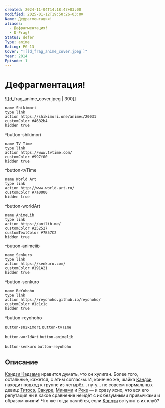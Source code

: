 ```yaml
---
created: 2024-11-04T14:18:47+03:00
modified: 2025-01-12T19:50:26+03:00
Name: Дефрагментация!
aliases:
  - Дефрагментация!
  - D-Frag!
Status: defer
Type: anime
Rating: PG-13
Cover: "![[d_frag_anime_cover.jpeg]]"
Year: 2014
Episode: 1
---
```


# Дефрагментация!

![[d_frag_anime_cover.jpeg | 300]]

```button
name Shikimori
type link
action https://shikimori.one/animes/20031
customColor #4682b4
hidden true
```
^button-shikimori

```button
name TV Time
type link
action https://www.tvtime.com/
customColor #997f00
hidden true
```
^button-tvTime

```button
name World Art
type link
action http://www.world-art.ru/
customColor #7a0000
hidden true
```
^button-worldArt

```button
name AnimeLib
type link
action https://anilib.me/
customColor #252527
customTextColor #7E57C2
hidden true
```
^button-animelib

```button
name Senkuro
type link
action https://senkuro.com/
customColor #191A21
hidden true
```
^button-senkuro

```button
name ReYohoho
type link
action https://reyohoho.github.io/reyohoho/
customColor #1c1c1c
hidden true
```
^button-reyohoho

`button-shikimori` `button-tvTime`

`button-worldArt` `button-animelib`

`button-senkuro` `button-reyohoho`

## Описание

[Кэндзи Кадзаме](https://shikimori.one/characters/42633-kenji-kazama) нравится думать, что он хулиган. Более того, остальные, кажется, с этим согласны. И, конечно же, шайка [Кэндзи](https://shikimori.one/characters/42633-kenji-kazama) находит подход к группе из четырёх... ну-у... не совсем нормальных девиц: [Титосэ](https://shikimori.one/characters/42636-chitose-karasuyama), [Сакуре](https://shikimori.one/characters/42637-sakura-mizukami), [Минами](https://shikimori.one/characters/42638-minami-oosawa) и [Роке](https://shikimori.one/characters/z42634-roka-shibasaki) — и сразу ясно, что вся его репутация ни в какое сравнение не идёт с их безумными привычками и образом жизни! Что же тогда начнётся, если [Кэндзи](https://shikimori.one/characters/42633-kenji-kazama) вступит в их клуб?
